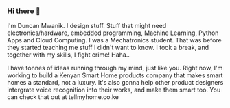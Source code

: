 ### Hi there 👋

I'm Duncan Mwanik. I design stuff. Stuff that might need electronics/hardware, embedded programming, Machine Learning, Python Apps and Cloud Computing.
I was a Mechatronics student. That was before they started teaching me stuff I didn't want to know. I took a break, and together with my skills, I fight crime! Haha..

I have tonnes of ideas running through my mind, just like you. Right now, I'm working to build a Kenyan Smart Home products company that makes smart homes a standard, not a luxury. It's also gonna help other product designers intergrate voice recognition into their works, and make them smart too. You can check that out at tellmyhome.co.ke 
